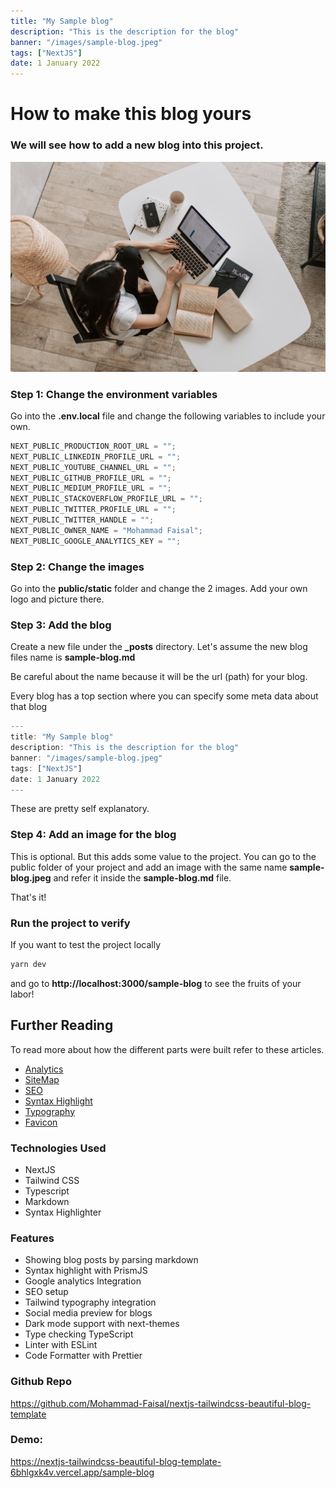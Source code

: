 ```yaml
---
title: "My Sample blog"
description: "This is the description for the blog"
banner: "/images/sample-blog.jpeg"
tags: ["NextJS"]
date: 1 January 2022
---
```


# How to make this blog yours

### We will see how to add a new blog into this project.

![](/images/sample-blog.jpeg)

### Step 1: Change the environment variables

Go into the **.env.local** file and change the following variables to include your own.

```js
NEXT_PUBLIC_PRODUCTION_ROOT_URL = "";
NEXT_PUBLIC_LINKEDIN_PROFILE_URL = "";
NEXT_PUBLIC_YOUTUBE_CHANNEL_URL = "";
NEXT_PUBLIC_GITHUB_PROFILE_URL = "";
NEXT_PUBLIC_MEDIUM_PROFILE_URL = "";
NEXT_PUBLIC_STACKOVERFLOW_PROFILE_URL = "";
NEXT_PUBLIC_TWITTER_PROFILE_URL = "";
NEXT_PUBLIC_TWITTER_HANDLE = "";
NEXT_PUBLIC_OWNER_NAME = "Mohammad Faisal";
NEXT_PUBLIC_GOOGLE_ANALYTICS_KEY = "";
```

### Step 2: Change the images

Go into the **public/static** folder and change the 2 images. Add your own logo and picture there.

### Step 3: Add the blog

Create a new file under the **\_posts** directory. Let's assume the new blog files name is **sample-blog.md**

Be careful about the name because it will be the url (path) for your blog.

Every blog has a top section where you can specify some meta data about that blog

```js
---
title: "My Sample blog"
description: "This is the description for the blog"
banner: "/images/sample-blog.jpeg"
tags: ["NextJS"]
date: 1 January 2022
---
```

These are pretty self explanatory.

### Step 4: Add an image for the blog

This is optional. But this adds some value to the project.
You can go to the public folder of your project and add an image with the same name **sample-blog.jpeg** and refer it inside the **sample-blog.md** file.

That's it!

### Run the project to verify

If you want to test the project locally

```sh
yarn dev
```

and go to **http://localhost:3000/sample-blog** to see the fruits of your labor!

## Further Reading

To read more about how the different parts were built refer to these articles.

- [Analytics](https://www.mohammadfaisal.dev/blog/add-google-analytics-to-nextjs)
- [SiteMap](https://www.mohammadfaisal.dev/blog/create-sitemap-in-nextjs)
- [SEO](https://www.mohammadfaisal.dev/blog/improve-seo-in-nextjs)
- [Syntax Highlight](https://www.youtube.com/watch?v=VbWG4iYeJLQ&t=125s)
- [Typography](https://www.youtube.com/watch?v=IZZ5uwOkrAA)
- [Favicon](https://www.youtube.com/watch?v=IIJ5ZLG_gg0)

### Technologies Used

- NextJS
- Tailwind CSS
- Typescript
- Markdown
- Syntax Highlighter

### Features

- Showing blog posts by parsing markdown
- Syntax highlight with PrismJS
- Google analytics Integration
- SEO setup
- Tailwind typography integration
- Social media preview for blogs
- Dark mode support with next-themes
- Type checking TypeScript
- Linter with ESLint
- Code Formatter with Prettier

### Github Repo

https://github.com/Mohammad-Faisal/nextjs-tailwindcss-beautiful-blog-template

### Demo:

https://nextjs-tailwindcss-beautiful-blog-template-6bhlgxk4v.vercel.app/sample-blog

